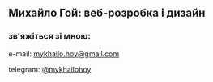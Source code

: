 ## Михайло Гой: веб-розробка і дизайн

### зв'яжіться зі мною:

e-mail: [mykhailo.hoy@gmail.com](mailto:mykhailo.hoy@gmail.com)

telegram: [@mykhailohoy](https://t.me/mykhailohoy)
